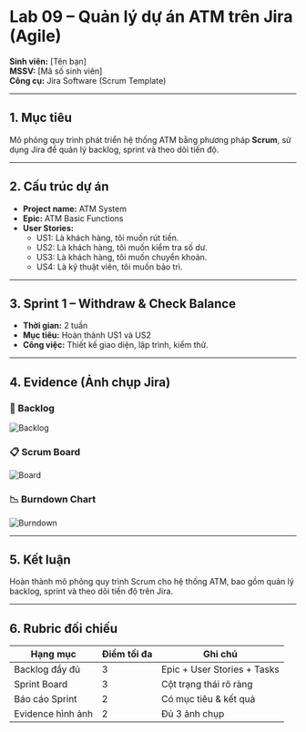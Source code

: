 # Lab 09 – Quản lý dự án ATM trên Jira (Agile)

**Sinh viên:** [Tên bạn]  
**MSSV:** [Mã số sinh viên]  
**Công cụ:** Jira Software (Scrum Template)

---

## 1. Mục tiêu
Mô phỏng quy trình phát triển hệ thống ATM bằng phương pháp **Scrum**, sử dụng Jira để quản lý backlog, sprint và theo dõi tiến độ.

---

## 2. Cấu trúc dự án
- **Project name:** ATM System  
- **Epic:** ATM Basic Functions  
- **User Stories:**
  - US1: Là khách hàng, tôi muốn rút tiền.  
  - US2: Là khách hàng, tôi muốn kiểm tra số dư.  
  - US3: Là khách hàng, tôi muốn chuyển khoản.  
  - US4: Là kỹ thuật viên, tôi muốn bảo trì.

---

## 3. Sprint 1 – Withdraw & Check Balance
- **Thời gian:** 2 tuần  
- **Mục tiêu:** Hoàn thành US1 và US2  
- **Công việc:** Thiết kế giao diện, lập trình, kiểm thử.

---

## 4. Evidence (Ảnh chụp Jira)

### 🧩 Backlog
![Backlog](./images/backlog.png)

### 📋 Scrum Board
![Board](./images/board.png)

### 📉 Burndown Chart
![Burndown](./images/burndown.png)

---

## 5. Kết luận
Hoàn thành mô phỏng quy trình Scrum cho hệ thống ATM, bao gồm quản lý backlog, sprint và theo dõi tiến độ trên Jira.

---

## 6. Rubric đối chiếu

| Hạng mục | Điểm tối đa | Ghi chú |
|-----------|-------------|---------|
| Backlog đầy đủ | 3 | Epic + User Stories + Tasks |
| Sprint Board | 3 | Cột trạng thái rõ ràng |
| Báo cáo Sprint | 2 | Có mục tiêu & kết quả |
| Evidence hình ảnh | 2 | Đủ 3 ảnh chụp |
